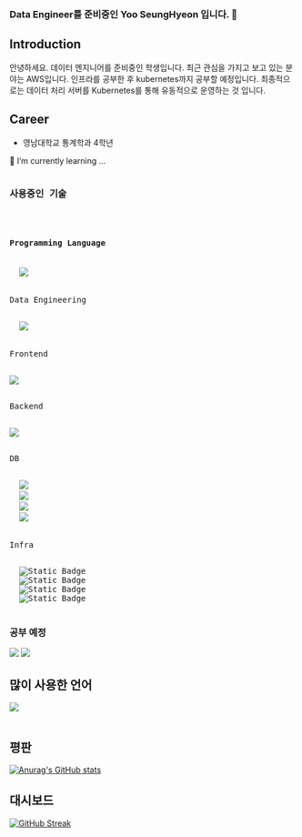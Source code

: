 ### Data Engineer를 준비중인 Yoo SeungHyeon 입니다. 👋

## Introduction ##
안녕하세요. 
데이터 엔지니어를 준비중인 학생입니다.
최근 관심을 가지고 보고 있는 분야는 AWS입니다. 
인프라를 공부한 후 kubernetes까지 공부할 예정입니다.
최종적으로는 데이터 처리 서버를 Kubernetes를 통해 유동적으로 운영하는 것 입니다.

## Career ##
- 영남대학교 통계학과 4학년

<!--
**Yoo-SeungHyeon/Yoo-SeungHyeon** is a ✨ _special_ ✨ repository because its `README.md` (this file) appears on your GitHub profile.

Here are some ideas to get you started:

- 🔭 I’m currently working on ...
- 🌱 I’m currently learning ...
- 👯 I’m looking to collaborate on ...
- 🤔 I’m looking for help with ...
- 💬 Ask me about ...
- 📫 How to reach me: ...
- 😄 Pronouns: ...
- ⚡ Fun fact: ...
-->
🌱 I’m currently learning ...
<div>
  <pre>
<h3>사용중인 기술</h3>
  
<h4>Programming Language</h4>
  <img src="https://img.shields.io/badge/-Python-%233776AB?style=plastic&logo=python&logoColor=white">


<p>Data Engineering</p>
  <img src="https://img.shields.io/badge/-Airflow-%23017CEE?style=plastic&logo=apacheairflow&logoColor=white">


<p>Frontend</p>
<img src="https://img.shields.io/badge/-Svelte-%23FF3E00?style=plastic&logo=Svelte&logoColor=white">

  
<p>Backend</p>
<img src="https://img.shields.io/badge/-FastAPI-%23009688?style=plastic&logo=fastapi&logoColor=white">




<p>DB</p>
  <img src="https://img.shields.io/badge/-MariaDB-%23003545?style=plastic&logo=mariadb&logoColor=white">
  <img src="https://img.shields.io/badge/MySQL-%234479A1?style=flat&logo=mysql&logoColor=white">
  <img src="https://img.shields.io/badge/SQLite-%23003B57?style=flat&logo=sqlite&logoColor=white">
  <img src="https://img.shields.io/badge/-PostgreSQL-%234169E1?style=plastic&logo=postgresql&logoColor=white">


<p>Infra</p>
  <img alt="Static Badge" src="https://img.shields.io/badge/Git-%23F05032?style=flat&logo=git&logoColor=white">
  <img alt="Static Badge" src="https://img.shields.io/badge/GitHub-%23181717?style=flat&logo=github&logoColor=white">
  <img alt="Static Badge" src="https://img.shields.io/badge/GitHub Actions-%232088FF?style=flat&logo=githubactions&logoColor=white">
  <img alt="Static Badge" src="https://img.shields.io/badge/Docker-%232496ED?style=flat&logo=docker&logoColor=white">
  </pre>
</div>

<h3>공부 예정</h3>
<img src="https://img.shields.io/badge/-R-%23276DC3?style=plastic&logo=r&logoColor=white">
<img src="https://img.shields.io/badge/-Spark-%23E25A1C?style=plastic&logo=apachespark&logoColor=white">


<h2>많이 사용한 언어</h2>

<img src="https://github-readme-stats.vercel.app/api/top-langs/?username=Yoo-SeungHyeon&layout=compact"><br><br>

<h2>평판</h2>

[![Anurag's GitHub stats](https://github-readme-stats.vercel.app/api?username=Yoo-SeungHyeon)](https://github.com/anuraghazra/github-readme-stats)

<h2>대시보드</h2>

[![GitHub Streak](https://streak-stats.demolab.com?user=Yoo-SeungHyeon&locale=ko)](https://git.io/streak-stats)

